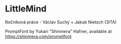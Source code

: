 # LittleMind
 Ročníková práce - Václav Suchý + Jakub Nietsch (3ITA)

PromptFont by Yukari "Shinmera" Hafner, available at https://shinmera.com/promptfont
